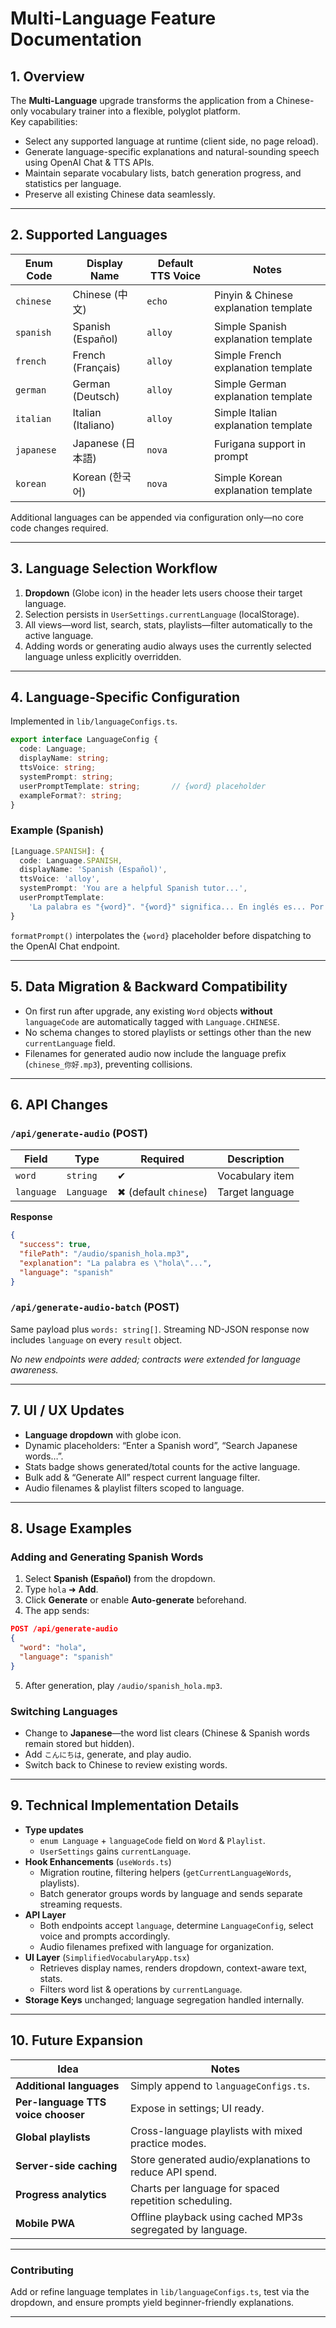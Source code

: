 # Multi-Language Feature Documentation

## 1. Overview

The **Multi-Language** upgrade transforms the application from a Chinese-only vocabulary trainer into a flexible, polyglot platform.  
Key capabilities:

* Select any supported language at runtime (client side, no page reload).
* Generate language-specific explanations and natural-sounding speech using OpenAI Chat & TTS APIs.
* Maintain separate vocabulary lists, batch generation progress, and statistics per language.
* Preserve all existing Chinese data seamlessly.

---

## 2. Supported Languages

| Enum Code | Display Name        | Default TTS Voice | Notes |
|-----------|---------------------|-------------------|-------|
| `chinese` | Chinese (中文)       | `echo`            | Pinyin & Chinese explanation template |
| `spanish` | Spanish (Español)   | `alloy`           | Simple Spanish explanation template   |
| `french`  | French (Français)   | `alloy`           | Simple French explanation template    |
| `german`  | German (Deutsch)    | `alloy`           | Simple German explanation template    |
| `italian` | Italian (Italiano)  | `alloy`           | Simple Italian explanation template   |
| `japanese`| Japanese (日本語)    | `nova`            | Furigana support in prompt            |
| `korean`  | Korean (한국어)      | `nova`            | Simple Korean explanation template    |

Additional languages can be appended via configuration only—no core code changes required.

---

## 3. Language Selection Workflow

1. **Dropdown** (Globe icon) in the header lets users choose their target language.  
2. Selection persists in `UserSettings.currentLanguage` (localStorage).  
3. All views—word list, search, stats, playlists—filter automatically to the active language.  
4. Adding words or generating audio always uses the currently selected language unless explicitly overridden.

---

## 4. Language-Specific Configuration

Implemented in `lib/languageConfigs.ts`.

```ts
export interface LanguageConfig {
  code: Language;
  displayName: string;
  ttsVoice: string;
  systemPrompt: string;
  userPromptTemplate: string;       // {word} placeholder
  exampleFormat?: string;
}
```

### Example (Spanish)

```ts
[Language.SPANISH]: {
  code: Language.SPANISH,
  displayName: 'Spanish (Español)',
  ttsVoice: 'alloy',
  systemPrompt: 'You are a helpful Spanish tutor...',
  userPromptTemplate:
    'La palabra es "{word}". "{word}" significa... En inglés es... Por ejemplo...'
}
```

`formatPrompt()` interpolates the `{word}` placeholder before dispatching to the OpenAI Chat endpoint.

---

## 5. Data Migration & Backward Compatibility

* On first run after upgrade, any existing `Word` objects **without** `languageCode` are automatically tagged with `Language.CHINESE`.
* No schema changes to stored playlists or settings other than the new `currentLanguage` field.
* Filenames for generated audio now include the language prefix (`chinese_你好.mp3`), preventing collisions.

---

## 6. API Changes

### `/api/generate-audio` (POST)

| Field     | Type      | Required | Description                     |
|-----------|-----------|----------|---------------------------------|
| `word`    | `string`  | ✔︎        | Vocabulary item                 |
| `language`| `Language`| ✖︎ (default `chinese`) | Target language |

**Response**

```json
{
  "success": true,
  "filePath": "/audio/spanish_hola.mp3",
  "explanation": "La palabra es \"hola\"...",
  "language": "spanish"
}
```

### `/api/generate-audio-batch` (POST)

Same payload plus `words: string[]`. Streaming ND-JSON response now includes `language` on every `result` object.

_No new endpoints were added; contracts were extended for language awareness._

---

## 7. UI / UX Updates

* **Language dropdown** with globe icon.
* Dynamic placeholders: “Enter a Spanish word”, “Search Japanese words…”.
* Stats badge shows generated/total counts for the active language.
* Bulk add & “Generate All” respect current language filter.
* Audio filenames & playlist filters scoped to language.

---

## 8. Usage Examples

### Adding and Generating Spanish Words

1. Select **Spanish (Español)** from the dropdown.  
2. Type `hola` ➜ **Add**.  
3. Click **Generate** or enable **Auto-generate** beforehand.  
4. The app sends:

```json
POST /api/generate-audio
{
  "word": "hola",
  "language": "spanish"
}
```

5. After generation, play `/audio/spanish_hola.mp3`.

### Switching Languages

* Change to **Japanese**—the word list clears (Chinese & Spanish words remain stored but hidden).
* Add `こんにちは`, generate, and play audio.
* Switch back to Chinese to review existing words.

---

## 9. Technical Implementation Details

* **Type updates**  
  * `enum Language` + `languageCode` field on `Word` & `Playlist`.  
  * `UserSettings` gains `currentLanguage`.
* **Hook Enhancements** (`useWords.ts`)  
  * Migration routine, filtering helpers (`getCurrentLanguageWords`, playlists).  
  * Batch generator groups words by language and sends separate streaming requests.
* **API Layer**  
  * Both endpoints accept `language`, determine `LanguageConfig`, select voice and prompts accordingly.
  * Audio filenames prefixed with language for organization.
* **UI Layer** (`SimplifiedVocabularyApp.tsx`)  
  * Retrieves display names, renders dropdown, context-aware text, stats.
  * Filters word list & operations by `currentLanguage`.
* **Storage Keys** unchanged; language segregation handled internally.

---

## 10. Future Expansion

| Idea | Notes |
|------|-------|
| **Additional languages** | Simply append to `languageConfigs.ts`. |
| **Per-language TTS voice chooser** | Expose in settings; UI ready. |
| **Global playlists** | Cross-language playlists with mixed practice modes. |
| **Server-side caching** | Store generated audio/explanations to reduce API spend. |
| **Progress analytics** | Charts per language for spaced repetition scheduling. |
| **Mobile PWA** | Offline playback using cached MP3s segregated by language. |

---

### Contributing

Add or refine language templates in `lib/languageConfigs.ts`, test via the dropdown, and ensure prompts yield beginner-friendly explanations.

---
